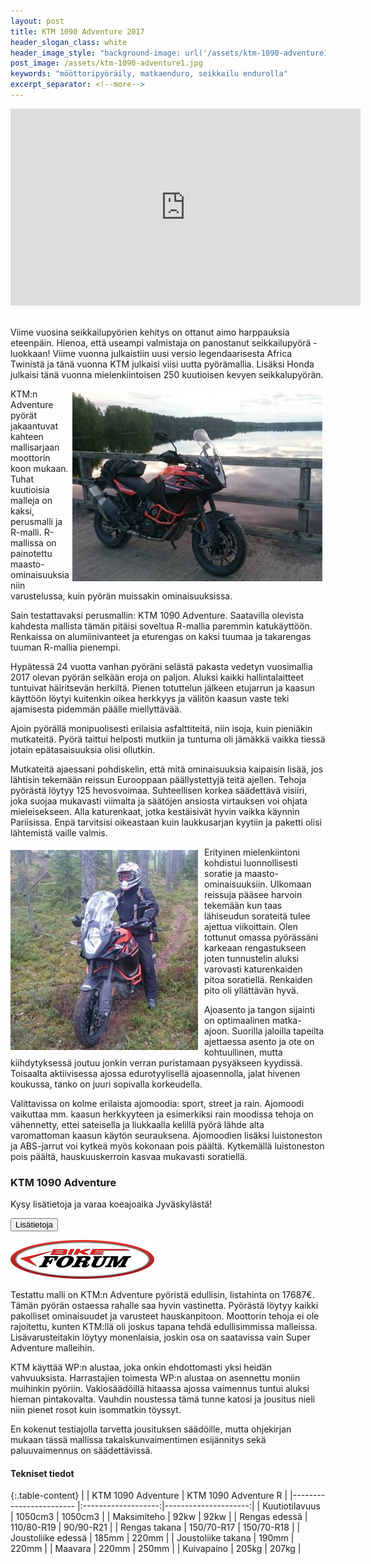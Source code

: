 ```yaml
---
layout: post
title: KTM 1090 Adventure 2017
header_slogan_class: white
header_image_style: "background-image: url('/assets/ktm-1090-adventure1.jpg');"
post_image: /assets/ktm-1090-adventure1.jpg
keywords: "mööttoripyöräily, matkaenduro, seikkailu endurolla"
excerpt_separator: <!--more-->
---
```


<div class="post-video">
     <iframe width="560" height="315" 
src="https://www.youtube.com/embed/gzjG66hZcko" frameborder="0" 
allowfullscreen></iframe>
</div>
<div>&nbsp;</div>

Viime vuosina seikkailupyörien kehitys on ottanut aimo harppauksia 
eteenpäin. Hienoa, että useampi valmistaja on panostanut seikkailupyörä 
-luokkaan! Viime vuonna julkaistiin uusi versio legendaarisesta Africa 
Twinistä ja tänä vuonna KTM julkaisi viisi uutta pyörämallia. Lisäksi 
Honda julkaisi tänä vuonna mielenkiintoisen 250 kuutioisen kevyen 
seikkalupyörän.<!--more-->

<img src="/assets/1090-1.jpg" style="float: right; padding: 5px;" />
 
KTM:n Adventure pyörät jakaantuvat kahteen mallisarjaan moottorin koon 
mukaan. Tuhat kuutioisia malleja on kaksi, perusmalli ja R-malli. 
R-mallissa on painotettu maasto-ominaisuuksia niin varustelussa, kuin 
pyörän muissakin ominaisuuksissa.
 
Sain testattavaksi perusmallin: KTM 1090 Adventure. Saatavilla olevista 
kahdesta mallista tämän pitäisi soveltua R-mallia paremmin 
katukäyttöön. Renkaissa on alumiinivanteet ja eturengas on kaksi tuumaa 
ja takarengas tuuman R-mallia pienempi.
 
Hypätessä 24 vuotta vanhan pyöräni selästä pakasta vedetyn vuosimallia 
2017 olevan pyörän selkään eroja on paljon. Aluksi kaikki 
hallintalaitteet tuntuivat häiritsevän herkiltä. Pienen totuttelun 
jälkeen etujarrun ja kaasun käyttöön löytyi kuitenkin oikea herkkyys ja 
välitön kaasun vaste teki ajamisesta pidemmän päälle miellyttävää.
 
Ajoin pyörällä monipuolisesti erilaisia asfalttiteitä, niin isoja, kuin 
pieniäkin mutkateitä. Pyörä taittui helposti mutkiin ja tuntuma oli 
jämäkkä vaikka tiessä jotain epätasaisuuksia olisi ollutkin. 
 
Mutkateitä ajaessani pohdiskelin, että mitä ominaisuuksia kaipaisin 
lisää, jos lähtisin tekemään reissun Eurooppaan päällystettyjä teitä 
ajellen. Tehoja pyörästä löytyy 125 hevosvoimaa. Suhteellisen korkea 
säädettävä visiiri, joka suojaa mukavasti viimalta ja säätöjen ansiosta 
virtauksen voi ohjata mieleisekseen. Alla katurenkaat, jotka kestäisivät 
hyvin vaikka käynnin Pariisissa. Enpä tarvitsisi oikeastaan kuin 
laukkusarjan kyytiin ja paketti olisi lähtemistä vaille valmis.

<img src="/assets/1090-2.jpg" style="float: left; padding: 5px 10px 5px 0px;" />
 
Erityinen mielenkiintoni kohdistui luonnollisesti soratie ja 
maasto-ominaisuuksiin. Ulkomaan reissuja pääsee harvoin tekemään kun 
taas lähiseudun sorateitä tulee ajettua viikoittain. Olen tottunut 
omassa pyörässäni karkeaan rengastukseen joten tunnustelin aluksi 
varovasti katurenkaiden pitoa soratiellä. Renkaiden pito oli yllättävän 
hyvä.
 
Ajoasento ja tangon sijainti on optimaalinen matka-ajoon. Suorilla 
jaloilla tapeilta ajettaessa asento ja ote on kohtuullinen, mutta 
kiihdytyksessä joutuu jonkin verran puristamaan pysyäkseen kyydissä. 
Toisaalta aktiivisessa ajossa edurotyylisellä ajoasennolla, jalat hivenen 
koukussa, tanko on juuri sopivalla korkeudella.

Valittavissa on kolme erilaista ajomoodia: sport, street ja rain. 
Ajomoodi vaikuttaa mm. kaasun herkkyyteen ja esimerkiksi 
rain moodissa tehoja on vähennetty, ettei sateisella ja liukkaalla 
kelillä pyörä lähde alta varomattoman kaasun käytön seurauksena. 
Ajomoodien lisäksi luistoneston ja ABS-jarrut voi kytkeä myös kokonaan 
pois päältä. Kytkemällä luistoneston pois päältä, hauskuuskerroin 
kasvaa mukavasti soratiellä.

<div class="post-advert">
<h3>KTM 1090 Adventure</h3>
<div>Kysy lisätietoja ja varaa koeajoaika Jyväskylästä!</div>

<a href="https://bikeforum.fi/ajoneuvo/ktm-1090-adventure/" 
onclick="trackOutboundLink('https://bikeforum.fi/ajoneuvo/ktm-1090-adventure/'); return false;">
  <button>Lisätietoja</button>
</a>

<img src="/assets/logo.png" />
</div>
 
Testattu malli on KTM:n Adventure pyöristä edullisin, listahinta on 
17687€. Tämän pyörän ostaessa rahalle saa hyvin vastinetta. Pyörästä 
löytyy kaikki pakolliset ominaisuudet ja varusteet hauskanpitoon. 
Moottorin tehoja ei ole rajoitettu, kunten KTM:llä oli joskus tapana 
tehdä edullisimmissa malleissa. Lisävarusteitakin löytyy monenlaisia, 
joskin osa on saatavissa vain Super Adventure malleihin.

KTM käyttää WP:n alustaa, joka onkin ehdottomasti yksi heidän 
vahvuuksista. Harrastajien toimesta WP:n alustaa on asennettu moniin 
muihinkin pyöriin. Vakiosäädöillä hitaassa ajossa vaimennus tuntui 
aluksi hieman pintakovalta. Vauhdin noustessa tämä tunne katosi ja 
jousitus nieli niin pienet rosot kuin isommatkin töyssyt.

En kokenut testiajolla tarvetta jousituksen säädöille, mutta 
ohjekirjan mukaan tässä mallissa takaiskunvaimentimen esijännitys sekä 
paluuvaimennus on säädettävissä.


#### **Tekniset tiedot**

{:.table-content}
|                         | KTM 1090 Adventure  | KTM 1090 Adventure R |
|------------------------ |:-------------------:|---------------------:|
| Kuutiotilavuus          |  1050cm3            | 1050cm3              |
| Maksimiteho             |  92kw               | 92kw                 |
| Rengas edessä           |  110/80-R19         | 90/90-R21            |
| Rengas takana           |  150/70-R17         | 150/70-R18           |
| Joustoliike edessä      |  185mm              | 220mm                |
| Joustoliike takana      |  190mm              | 220mm                |
| Maavara                 |  220mm              | 250mm                |
| Kuivapaino              |  205kg              | 207kg                |

